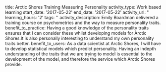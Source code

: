 title: Arctic Shores Training  Measuring Personality
activity_type: Work based learning
start_date: '2017-05-22'
end_date: '2017-05-22'
activity_url: ''
learning_hours: '2'
tags: ''
activity_description: Emily Boardman delivered a training course on psychometrics
  and the way to measure personality traits.
benefit_to_practice: Having a good knowledge of the personality traits ensures that
  I can consider these whilst developing models for Arctic Shores.It is also personally
  interesting to understand my own personality traits better.
benefit_to_users: As a data scientist at Arctic Shores, I will have to develop statistical
  models which predict personality. Having an indepth understanding of the traits
  that we are trying to model is essential to the development of the model, and therefore
  the service which Arctic Shores provide.
